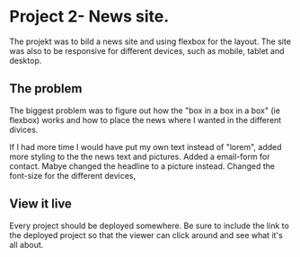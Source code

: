 # Project 2- News site.

The projekt was to bild a news site and using flexbox for the layout. The site was also to be responsive for different devices, such as mobile, tablet and desktop. 

## The problem
The biggest problem was to figure out how the "box in a box in a box" (ie flexbox) works and how to place the news where I wanted in the different divices.

If I had more time I would have put my own text instead of "lorem", added more styling to the the news text and pictures. Added a email-form for contact. Mabye changed the headline to a picture instead. Changed the font-size for the different devices, 

## View it live
Every project should be deployed somewhere. Be sure to include the link to the deployed project so that the viewer can click around and see what it's all about.

